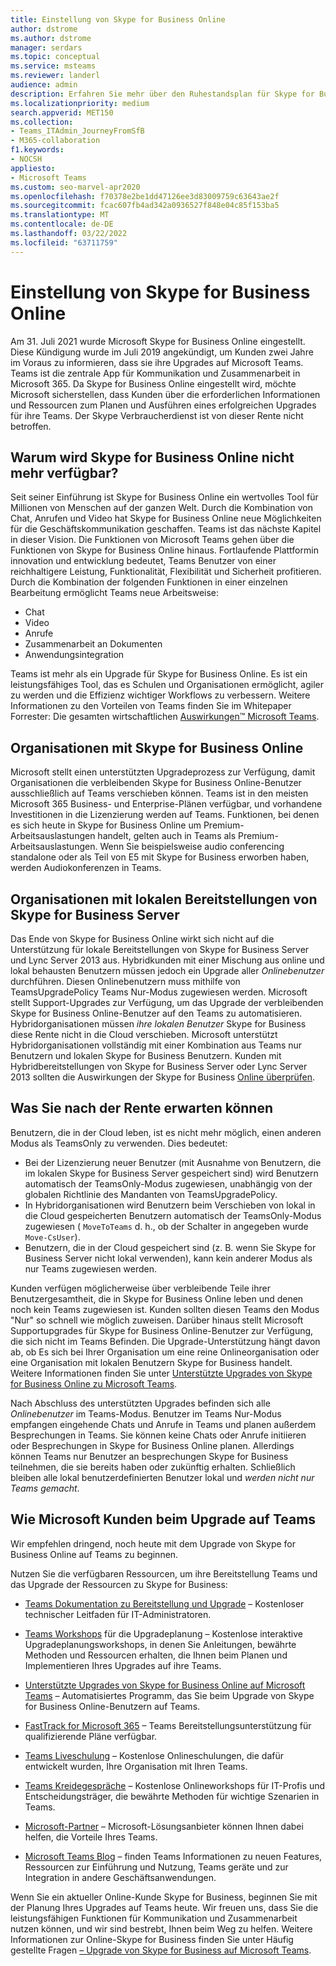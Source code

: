 ```yaml
---
title: Einstellung von Skype for Business Online
author: dstrome
ms.author: dstrome
manager: serdars
ms.topic: conceptual
ms.service: msteams
ms.reviewer: landerl
audience: admin
description: Erfahren Sie mehr über den Ruhestandsplan für Skype for Business Online und wie Microsoft Kunden beim Migrieren zu Teams.
ms.localizationpriority: medium
search.appverid: MET150
ms.collection:
- Teams_ITAdmin_JourneyFromSfB
- M365-collaboration
f1.keywords:
- NOCSH
appliesto:
- Microsoft Teams
ms.custom: seo-marvel-apr2020
ms.openlocfilehash: f70378e2be1dd47126ee3d83009759c63643ae2f
ms.sourcegitcommit: fcac607fb4ad342a0936527f848e04c85f153ba5
ms.translationtype: MT
ms.contentlocale: de-DE
ms.lasthandoff: 03/22/2022
ms.locfileid: "63711759"
---
```

# <a name="skype-for-business-online-retirement"></a>Einstellung von Skype for Business Online

Am 31. Juli 2021 wurde Microsoft Skype for Business Online eingestellt. Diese Kündigung wurde im Juli 2019 angekündigt, um Kunden zwei Jahre im Voraus zu informieren, dass sie ihre Upgrades auf Microsoft Teams. Teams ist die zentrale App für Kommunikation und Zusammenarbeit in Microsoft 365. Da Skype for Business Online eingestellt wird, möchte Microsoft sicherstellen, dass Kunden über die erforderlichen Informationen und Ressourcen zum Planen und Ausführen eines erfolgreichen Upgrades für ihre Teams.  Der Skype Verbraucherdienst ist von dieser Rente nicht betroffen.

## <a name="why-is-skype-for-business-online-retiring"></a>Warum wird Skype for Business Online nicht mehr verfügbar?

Seit seiner Einführung ist Skype for Business Online ein wertvolles Tool für Millionen von Menschen auf der ganzen Welt. Durch die Kombination von Chat, Anrufen und Video hat Skype for Business Online neue Möglichkeiten für die Geschäftskommunikation geschaffen. Teams ist das nächste Kapitel in dieser Vision.  Die Funktionen von Microsoft Teams gehen über die Funktionen von Skype for Business Online hinaus. Fortlaufende Plattformin innovation und entwicklung bedeutet, Teams Benutzer von einer reichhaltigere Leistung, Funktionalität, Flexibilität und Sicherheit profitieren. Durch die Kombination der folgenden Funktionen in einer einzelnen Bearbeitung ermöglicht Teams neue Arbeitsweise:

- Chat
- Video
- Anrufe
- Zusammenarbeit an Dokumenten
- Anwendungsintegration

Teams ist mehr als ein Upgrade für Skype for Business Online. Es ist ein leistungsfähiges Tool, das es Schulen und Organisationen ermöglicht, agiler zu werden und die Effizienz wichtiger Workflows zu verbessern. Weitere Informationen zu den Vorteilen von Teams finden Sie im Whitepaper Forrester: Die gesamten wirtschaftlichen [Auswirkungen™ Microsoft Teams](https://www.microsoft.com/microsoft-365/blog/wp-content/uploads/sites/2/2019/04/Total-Economic-Impact-Microsoft-Teams.pdf?rtc=1).

## <a name="organizations-with-skype-for-business-online"></a>Organisationen mit Skype for Business Online

Microsoft stellt einen unterstützten Upgradeprozess zur Verfügung, damit Organisationen die verbleibenden Skype for Business Online-Benutzer ausschließlich auf Teams verschieben können. Teams ist in den meisten Microsoft 365 Business- und Enterprise-Plänen verfügbar, und vorhandene Investitionen in die Lizenzierung werden auf Teams. Funktionen, bei denen es sich heute in Skype for Business Online um Premium-Arbeitsauslastungen handelt, gelten auch in Teams als Premium-Arbeitsauslastungen. Wenn Sie beispielsweise audio conferencing standalone oder als Teil von E5 mit Skype for Business erworben haben, werden Audiokonferenzen in Teams.

## <a name="organizations-with-on-premises-deployments-of-skype-for-business-server"></a>Organisationen mit lokalen Bereitstellungen von Skype for Business Server

Das Ende von Skype for Business Online wirkt sich nicht auf die Unterstützung für lokale Bereitstellungen von Skype for Business Server und Lync Server 2013 aus. Hybridkunden mit einer Mischung aus online und lokal behausten Benutzern müssen jedoch ein Upgrade aller *Onlinebenutzer* durchführen. Diesen Onlinebenutzern muss mithilfe von TeamsUpgradePolicy Teams Nur-Modus zugewiesen werden. Microsoft stellt Support-Upgrades zur Verfügung, um das Upgrade der verbleibenden Skype for Business Online-Benutzer auf den Teams zu automatisieren. Hybridorganisationen müssen *ihre lokalen Benutzer* Skype for Business diese Rente nicht in die Cloud verschieben. Microsoft unterstützt Hybridorganisationen vollständig mit einer Kombination aus Teams nur Benutzern und lokalen Skype for Business Benutzern. Kunden mit Hybridbereitstellungen von Skype for Business Server oder Lync Server 2013 sollten die Auswirkungen der Skype for Business [Online überprüfen](/skypeforbusiness/hybrid/plan-hybrid-connectivity#implications-of-the-upcoming-retirement-of-skype-for-business-online).

## <a name="what-to-expect-post-retirement"></a>Was Sie nach der Rente erwarten können

Benutzern, die in der Cloud leben, ist es nicht mehr möglich, einen anderen Modus als TeamsOnly zu verwenden. Dies bedeutet:
 - Bei der Lizenzierung neuer Benutzer (mit Ausnahme von Benutzern, die im lokalen Skype for Business Server gespeichert sind) wird Benutzern automatisch der TeamsOnly-Modus zugewiesen, unabhängig von der globalen Richtlinie des Mandanten von TeamsUpgradePolicy.
 - In Hybridorganisationen wird Benutzern beim Verschieben von lokal in die Cloud gespeicherten Benutzern automatisch der TeamsOnly-Modus zugewiesen ( `MoveToTeams` d. h., ob der Schalter in angegeben wurde `Move-CsUser`).
 - Benutzern, die in der Cloud gespeichert sind (z. B. wenn  Sie Skype for Business Server nicht lokal verwenden), kann kein anderer Modus als nur Teams zugewiesen werden.

Kunden verfügen möglicherweise über verbleibende Teile ihrer Benutzergesamtheit, die in Skype for Business Online leben und denen noch kein Teams zugewiesen ist.  Kunden sollten diesen Teams den Modus "Nur" so schnell wie möglich zuweisen.  Darüber hinaus stellt Microsoft Supportupgrades für Skype for Business Online-Benutzer zur Verfügung, die sich nicht im Teams Befinden.  Die Upgrade-Unterstützung hängt davon ab, ob Es sich bei Ihrer Organisation um eine reine Onlineorganisation oder eine Organisation mit lokalen Benutzern Skype for Business handelt.  Weitere Informationen finden Sie unter [Unterstützte Upgrades von Skype for Business Online zu Microsoft Teams](upgrade-assisted.md).

Nach Abschluss des unterstützten Upgrades befinden sich alle *Onlinebenutzer* im Teams-Modus. Benutzer im Teams Nur-Modus empfangen eingehende Chats und Anrufe in Teams und planen außerdem Besprechungen in Teams. Sie können keine Chats oder Anrufe initiieren oder Besprechungen in Skype for Business Online planen.  Allerdings können Teams nur Benutzer an besprechungen Skype for Business teilnehmen, die sie bereits haben oder zukünftig erhalten. Schließlich bleiben alle lokal benutzerdefinierten Benutzer lokal und *werden nicht nur Teams gemacht*.


## <a name="how-microsoft-is-helping-customers-upgrade-to-teams"></a>Wie Microsoft Kunden beim Upgrade auf Teams

Wir empfehlen dringend, noch heute mit dem Upgrade von Skype for Business Online auf Teams zu beginnen.

Nutzen Sie die verfügbaren Ressourcen, um ihre Bereitstellung Teams und das Upgrade der Ressourcen zu Skype for Business:

- [Teams Dokumentation zu Bereitstellung und Upgrade](upgrade-start-here.md) – Kostenloser technischer Leitfaden für IT-Administratoren.

- [Teams Workshops](./upgrade-workshops-landing-page.yml) für die Upgradeplanung – Kostenlose interaktive Upgradeplanungsworkshops, in denen Sie Anleitungen, bewährte Methoden und Ressourcen erhalten, die Ihnen beim Planen und Implementieren Ihres Upgrades auf ihre Teams.

- [Unterstützte Upgrades von Skype for Business Online auf Microsoft Teams](upgrade-assisted.md) – Automatisiertes Programm, das Sie beim Upgrade von Skype for Business Online-Benutzern auf Teams.

- [FastTrack for Microsoft 365](https://www.microsoft.com/fasttrack/microsoft-365) – Teams Bereitstellungsunterstützung für qualifizierende Pläne verfügbar.

- [Teams Liveschulung](./instructor-led-training-teams-landing-page.yml) – Kostenlose Onlineschulungen, die dafür entwickelt wurden, Ihre Organisation mit Ihren Teams.

- [Teams Kreidegespräche](./chalk-talks-landing-page.yml) – Kostenlose Onlineworkshops für IT-Profis und Entscheidungsträger, die bewährte Methoden für wichtige Szenarien in Teams.

- [Microsoft-Partner](https://www.microsoft.com/solution-providers/home) – Microsoft-Lösungsanbieter können Ihnen dabei helfen, die Vorteile Ihres Teams.

- [Microsoft Teams Blog](https://techcommunity.microsoft.com/t5/microsoft-teams-blog/bg-p/MicrosoftTeamsBlog) – finden Teams Informationen zu neuen Features, Ressourcen zur Einführung und Nutzung, Teams geräte und zur Integration in andere Geschäftsanwendungen.

Wenn Sie ein aktueller Online-Kunde Skype for Business, beginnen Sie mit der Planung Ihres Upgrades auf Teams heute. Wir freuen uns, dass Sie die leistungsfähigen Funktionen für Kommunikation und Zusammenarbeit nutzen können, und wir sind bestrebt, Ihnen beim Weg zu helfen.  Weitere Informationen zur Online-Skype for Business finden Sie unter Häufig gestellte Fragen [– Upgrade von Skype for Business auf Microsoft Teams](FAQ-journey.yml).






